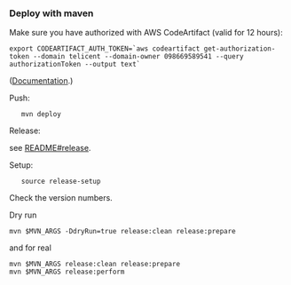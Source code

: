 ### Deploy with maven

Make sure you have authorized with AWS CodeArtifact (valid for 12 hours):

```
export CODEARTIFACT_AUTH_TOKEN=`aws codeartifact get-authorization-token --domain telicent --domain-owner 098669589541 --query authorizationToken --output text`
```

([Documentation](https://eu-west-2.console.aws.amazon.com/codesuite/codeartifact/d/098669589541/telicent/r/telicent-code-artifacts?packages-meta=eyJmIjp7fSwicyI6e30sIm4iOjIwLCJpIjowfQ&region=eu-west-2#).)

Push:
```
   mvn deploy
```

Release:

see [README#release](./README.md#release).

Setup:

```
   source release-setup
```


Check the version numbers.

Dry run 

```
mvn $MVN_ARGS -DdryRun=true release:clean release:prepare
```

and for real

```
mvn $MVN_ARGS release:clean release:prepare
mvn $MVN_ARGS release:perform
```